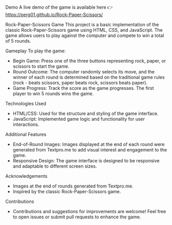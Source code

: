 Demo
A live demo of the game is available here 👉 https://perg01.github.io/Rock-Paper-Scissors/

Rock-Paper-Scissors Game
This project is a basic implementation of the classic Rock-Paper-Scissors game using HTML, CSS, and JavaScript. The game allows users to play against the computer and compete to win a total of 5 rounds.

Gameplay
To play the game:

- Begin Game: Press one of the three buttons representing rock, paper, or scissors to start the game.
- Round Outcome: The computer randomly selects its move, and the winner of each round is determined based on the traditional game rules (rock - beats scissors, paper beats rock, scissors beats paper).
- Game Progress: Track the score as the game progresses. The first player to win 5 rounds wins the game.

Technologies Used

- HTML/CSS: Used for the structure and styling of the game interface.
- JavaScript: Implemented game logic and functionality for user interactions.

Additional Features

- End-of-Round Images: Images displayed at the end of each round were generated from Textpro.me to add visual interest and engagement to the game.
- Responsive Design: The game interface is designed to be responsive and adaptable to different screen sizes.

Acknowledgements

- Images at the end of rounds generated from Textpro.me.
- Inspired by the classic Rock-Paper-Scissors game.

Contributions

- Contributions and suggestions for improvements are welcome! Feel free to open issues or submit pull requests to enhance the game.
